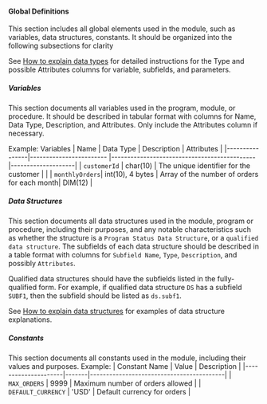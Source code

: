 #### Global Definitions
This section includes all global elements used in the module, such as variables, data structures, constants. It should be organized into the following subsections for clarity

See [How to explain data types](/pages/explain_definitions.md) for detailed instructions for the Type and possible Attributes columns for variable, subfields, and parameters.

##### Variables 
This section documents all variables used in the program, module, or procedure. It should be described in tabular format with columns for Name, Data Type, Description, and Attributes.
Only include the Attributes column if necessary.

Example: Variables
| Name           | Data Type               | Description                                 | Attributes         |
|----------------|------------------------ |---------------------------------------------|--------------------|
| `customerId`   | char(10)                | The unique identifier for the customer      |                    |
| `monthlyOrders`| int(10), 4 bytes       | Array of the number of orders for each month| DIM(12)            |

##### Data Structures

This section documents all data structures used in the module, program or procedure, including their purposes, and any notable characteristics such as whether the structure is a `Program Status Data Structure`, or a `qualified data structure`. The subfields of each data structure should be described in a table format with columns for `Subfield Name`, `Type`, `Description`, and possibly `Attributes`. 

Qualified data structures should have the subfields listed in the fully-qualified form. For example, if qualified data structure `DS` has a subfield `SUBF1`, then the subfield should be listed as `ds.subf1`.

See [How to explain data structures](/pages/explain_definitions.md) for examples of data structure explanations.

##### Constants
This section documents all constants used in the module, including their values and purposes.
Example: 
| Constant Name       | Value | Description                              |
|---------------------|-------|------------------------------------------|
| `MAX_ORDERS`        | 9999  | Maximum number of orders allowed         |
| `DEFAULT_CURRENCY`  | 'USD' | Default currency for orders              |
